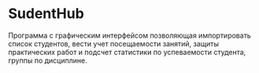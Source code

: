 # SudentHub
Программа с графическим интерфейсом позволяющая импортировать список студентов,
вести учет посещаемости занятий, защиты практических работ и подсчет статистики
по успеваемости студента, группы по дисциплине.

